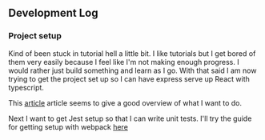 ## Development Log

### Project setup 

Kind of been stuck in tutorial hell a little bit. I like tutorials but I get bored of them very easily because I feel like I'm not making enough progress. I would rather just build something and learn as I go. With that said I am now trying to get the project set up so I can have express serve up React with typescript. 

This [article](https://nils-mehlhorn.de/posts/typescript-nodejs-react-ssr) article seems to give a good overview of what I want to do. 

Next I want to get Jest setup so that I can write unit tests. I'll try the guide for getting setup with webpack [here](https://jestjs.io/docs/webpack)

